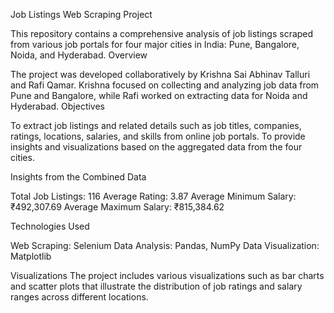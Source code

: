 Job Listings Web Scraping Project

This repository contains a comprehensive analysis of job listings scraped from various job portals for four major cities in India: Pune, Bangalore, Noida, and Hyderabad. Overview

The project was developed collaboratively by Krishna Sai Abhinav Talluri and Rafi Qamar. Krishna focused on collecting and analyzing job data from Pune and Bangalore, while Rafi worked on extracting data for Noida and Hyderabad. Objectives

To extract job listings and related details such as job titles, companies, ratings, locations, salaries, and skills from online job portals.
To provide insights and visualizations based on the aggregated data from the four cities.

Insights from the Combined Data

Total Job Listings: 116
Average Rating: 3.87
Average Minimum Salary: ₹492,307.69
Average Maximum Salary: ₹815,384.62

Technologies Used

Web Scraping: Selenium
Data Analysis: Pandas, NumPy
Data Visualization: Matplotlib

Visualizations
The project includes various visualizations such as bar charts and scatter plots that illustrate the distribution of job ratings and salary ranges across different locations.
